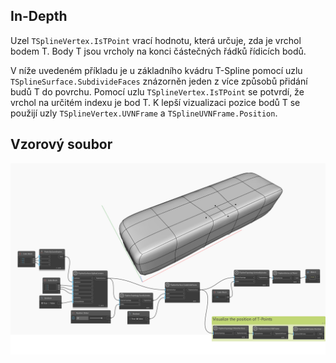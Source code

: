 ## In-Depth
Uzel `TSplineVertex.IsTPoint` vrací hodnotu, která určuje, zda je vrchol bodem T. Body T jsou vrcholy na konci částečných řádků řídicích bodů.

V níže uvedeném příkladu je u základního kvádru T-Spline pomocí uzlu `TSplineSurface.SubdivideFaces` znázorněn jeden z více způsobů přidání budů T do povrchu. Pomocí uzlu `TSplineVertex.IsTPoint` se potvrdí, že vrchol na určitém indexu je bod T. K lepší vizualizaci pozice bodů T se použijí uzly `TSplineVertex.UVNFrame` a `TSplineUVNFrame.Position`.



## Vzorový soubor

![Example](./Autodesk.DesignScript.Geometry.TSpline.TSplineVertex.IsTPoint_img.jpg)
